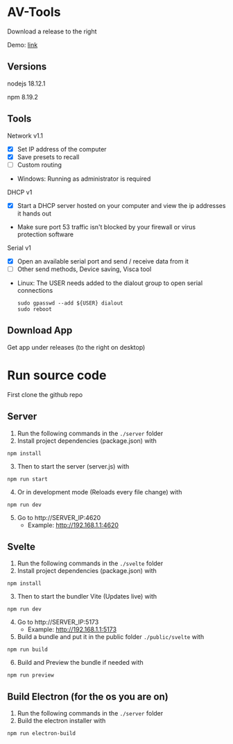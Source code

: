 # AV-Tools

Download a release to the right

Demo: [link](https://trey.app/svelte/#/av-tools/network)

## Versions

nodejs  18.12.1

npm     8.19.2

## Tools

Network v1.1
- [x] Set IP address of the computer
- [x] Save presets to recall
- [ ] Custom routing
- Windows: Running as administrator is required

DHCP v1
- [x] Start a DHCP server hosted on your computer and view the ip addresses it hands out
- Make sure port 53 traffic isn't blocked by your firewall or virus protection software

Serial v1
- [x] Open an available serial port and send / receive data from it
- [ ] Other send methods, Device saving, Visca tool
- Linux: The USER needs added to the dialout group to open serial connections
  ```
  sudo gpasswd --add ${USER} dialout
  sudo reboot
  ```

## Download App

Get app under releases (to the right on desktop)

# Run source code

First clone the github repo

## Server

1. Run the following commands in the `./server` folder
2. Install project dependencies (package.json) with
```
npm install
```
3. Then to start the server (server.js) with
```
npm run start
```
4. Or in development mode (Reloads every file change) with
```
npm run dev
```
5. Go to http://SERVER_IP:4620
    - Example: http://192.168.1.1:4620

## Svelte

1. Run the following commands in the `./svelte` folder
2. Install project dependencies (package.json) with
```
npm install
```
3. Then to start the bundler Vite (Updates live) with
```
npm run dev
```
4. Go to http://SERVER_IP:5173
    - Example: http://192.168.1.1:5173
5. Build a bundle and put it in the public folder `./public/svelte` with
```
npm run build
```
6. Build and Preview the bundle if needed with
```
npm run preview
```

## Build Electron (for the os you are on)

1. Run the following commands in the `./server` folder
2. Build the electron installer with
```
npm run electron-build
```
